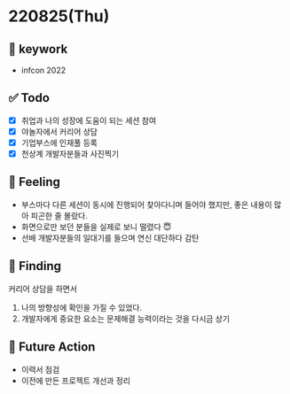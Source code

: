 # 220825(Thu)

## 🔑 keywork

- infcon 2022

## ✅ Todo

- [x] 취업과 나의 성장에 도움이 되는 세션 참여
- [x] 야놀자에서 커리어 상담
- [x] 기업부스에 인재풀 등록
- [x] 천상계 개발자분들과 사진찍기

## 🤔 Feeling

- 부스마다 다른 세션이 동시에 진행되어 찾아다니며 들어야 했지만, 좋은 내용이 많아 피곤한 줄 몰랐다.
- 화면으로만 보던 분들을 실제로 보니 떨렸다 😇
- 선배 개발자분들의 일대기를 들으며 연신 대단하다 감탄

## 💎 Finding

커리어 상담을 하면서
1. 나의 방향성에 확인을 가질 수 있었다.
2. 개발자에게 중요한 요소는 문제해결 능력이라는 것을 다시금 상기

## 🌈 Future Action

- 이력서 점검
- 이전에 만든 프로젝트 개선과 정리
